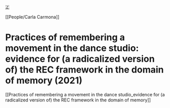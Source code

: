 [🇿](zotero://select/library/items/S7UWVL56)

[[People/Carla Carmona]] 
# Practices of remembering a movement in the dance studio: evidence for (a radicalized version of) the REC framework in the domain of memory (2021)

[[Practices of remembering a movement in the dance studio_evidence for (a radicalized version of) the REC framework in the domain of memory]]